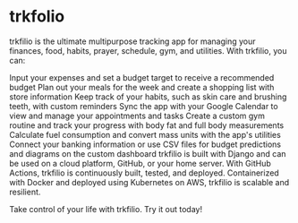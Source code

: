 # trkfolio

trkfilio is the ultimate multipurpose tracking app for managing your finances, food, habits, prayer, schedule, gym, and utilities. With trkfilio, you can:

Input your expenses and set a budget target to receive a recommended budget
Plan out your meals for the week and create a shopping list with store information
Keep track of your habits, such as skin care and brushing teeth, with custom reminders
Sync the app with your Google Calendar to view and manage your appointments and tasks
Create a custom gym routine and track your progress with body fat and full body measurements
Calculate fuel consumption and convert mass units with the app's utilities
Connect your banking information or use CSV files for budget predictions and diagrams on the custom dashboard
trkfilio is built with Django and can be used on a cloud platform, GitHub, or your home server. With GitHub Actions, trkfilio is continuously built, tested, and deployed. Containerized with Docker and deployed using Kubernetes on AWS, trkfilio is scalable and resilient.

Take control of your life with trkfilio. Try it out today!